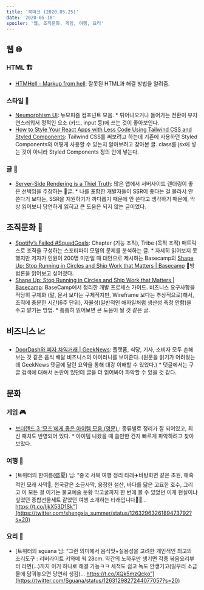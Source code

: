 ```yaml
---
title: '북마크 (2020.05.25)'
date: '2020-05-18'
spoiler: '웹, 조직문화, 게임, 여행, 요리'
---
```


## 웹 🌐

### HTML 🏗️

- [HTMHell - Markup from hell](https://www.htmhell.dev/): 잘못된 HTML과 해결 방법을 알려줌.

### 스타일 🎨

- [Neumorphism UI](https://demo.themesberg.com/neumorphism-ui/?ref=producthunt): 뉴모피즘 컴포넌트 모음. \* 튀어나오거나 들어가는 전환이 부자연스러워서 정적인 요소 (카드, input 등)에 쓰는 것이 좋아보인다.
- [How to Style Your React Apps with Less Code Using Tailwind CSS and Styled Components](https://www.freecodecamp.org/news/how-to-style-your-react-apps-with-less-code-using-tailwind-css-and-styled-components/): Tailwind CSS를 써보려고 하는데 기존에 사용하던 Styled Components와 어떻게 사용할 수 있는지 알아보려고 찾아본 글. class를 jsx에 넣는 것이 아니라 Styled Components 정의 안에 넣는다.

### 글 📖

- [Server-Side Rendering is a Thiel Truth](https://timr.co/server-side-rendering-is-a-thiel-truth): 많은 앱에서 서버사이드 렌더링이 좋은 선택임을 주장하는 글. \* 나를 포함한 개발자들이 SSR이 좋다는 걸 몰라서 안 쓴다기 보다는, SSR을 지원하기가 까다롭기 때문에 안 쓴다고 생각하기 때문에, 막상 읽어보니 당연하게 읽히고 큰 도움은 되지 않는 글이었다.

## 조직문화 🤝

- [Spotify’s Failed #SquadGoals](https://www.jeremiahlee.com/posts/failed-squad-goals/): Chapter (기능 조직), Tribe (목적 조직) 매트릭스로 조직을 구성하는 스포티파이 모델의 문제를 분석하는 글. \* 자세히 읽어보지 못했지만 저자가 인원이 200명 미만일 때 대안으로 제시하는 Basecamp의 [Shape Up: Stop Running in Circles and Ship Work that Matters | Basecamp](https://basecamp.com/shapeup) 방법론을 읽어보고 싶어졌다.
- [Shape Up: Stop Running in Circles and Ship Work that Matters | Basecamp](https://basecamp.com/shapeup): BaseCamp에서 정리한 개발 프로세스 가이드. 비즈니스 요구사항을 적당히 구체화 (말, 문서 보다는 구체적지만, Wireframe 보다는 추상적으로)해서, 조직에 충분한 시간(6주 단위), 자율성(일반적인 애자일처럼 생산성 측정 안함)을 주고 맡기는 방법. \* 틈틈히 읽어보면 큰 도움이 될 것 같은 글.

## 비즈니스 📈

- [DoorDash와 피자 차익거래 | GeekNews](https://news.hada.io/topic?id=2110): 플랫폼, 식당, 기사, 소비자 모두 손해보는 것 같은 음식 배달 비즈니스의 아이러니를 보여준다. (원문을 읽기가 어려웠는데 GeekNews 댓글에 달린 요약을 통해 대강 이해할 수 있었다.) \* 댓글에서는 구글 검색에 대해서 논란이 있던데 글을 더 읽어봐야 파악할 수 있을 것 같다.

## 문화

### 게임 🎮

- [보더랜드 3 ‘모즈’에게 좋은 아이템 모음 (영문) ](https://forums.gearboxsoftware.com/t/guide-top-gear-for-moze-the-gunner/40359870): 종류별로 정리가 잘 되어있고, 최신 패치도 반영되어 있다. \* 아이템 나왔을 때 쓸만한 건지 빠르게 파악하려고 찾아보았다.

### 여행 🧳

- [트위터의 한여름(盛夏) 님: “중국 서북 여행 정리 타래✈️바탕화면 같은 초원, 매혹적인 모래 사막🐪, 천국같은 소금사막, 웅장한 설산, 바다를 닮은 고요한 호수, 그리고 이 모든 걸 이기는 불교예술 둔황 막고굴까지 한 번에 볼 수 있었던 이게 현실이냐 싶었던 종합선물세트 같았던 여행 소개하는 타래입니다🙋‍♀️… https://t.co/IjkX53D1Sk”](https://twitter.com/shengxia_summer/status/1263296326189473792?s=20)

### 요리 🍳

- [트위터의 sguana 님: “그런 의미에서 음식맛+실용성을 고려한 개인적인 최고의 조리도구 : 리버라이트 키와메 웍 28cm. 약간의 노하우만 생기면 각종 볶음요리부터 라면(…)까지 이거 하나로 해결 가능ㅋㅋ 세척도 쉽고 녹도 안생기고(일부러 소금물에 담궈놓으면 당연히 생김)… https://t.co/XQk5mzQcko”](https://twitter.com/Sguana/status/1263129827244077057?s=20)
